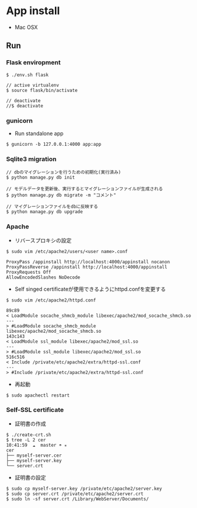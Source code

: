 # App install

- Mac OSX

## Run

### Flask enviropment

```
$ ./env.sh flask

// active virtualenv 
$ source flask/bin/activate

// deactivate
//$ deactivate
``` 

### gunicorn

- Run standalone app

```
$ gunicorn -b 127.0.0.1:4000 app:app
```

### Sqlite3 migration

```
// dbのマイグレーションを行うための初期化(実行済み)
$ python manage.py db init

// モデルデータを更新後、実行するとマイグレーションファイルが生成される
$ python manage.py db migrate -m "コメント"

// マイグレーションファイルをdbに反映する
$ python manage.py db upgrade
```

### Apache 

- リバースプロキシの設定

```
$ sudo vim /etc/apache2/users/<user name>.conf
```

```
ProxyPass /appinstall http://localhost:4000/appinstall nocanon
ProxyPassReverse /appinstall http://localhost:4000/appinstall
ProxyRequests Off
AllowEncodedSlashes NoDecode
```

- Self singed certificateが使用できるようにhttpd.confを変更する

```
$ sudo vim /etc/apache2/httpd.conf
```

```
89c89
< LoadModule socache_shmcb_module libexec/apache2/mod_socache_shmcb.so
---
> #LoadModule socache_shmcb_module libexec/apache2/mod_socache_shmcb.so
143c143
< LoadModule ssl_module libexec/apache2/mod_ssl.so
---
> #LoadModule ssl_module libexec/apache2/mod_ssl.so
516c516
< Include /private/etc/apache2/extra/httpd-ssl.conf
---
> #Include /private/etc/apache2/extra/httpd-ssl.conf
```

- 再起動

```
$ sudo apachectl restart
```

### Self-SSL certificate

- 証明書の作成

```
$ ./create-crt.sh
$ tree -L 2 cer                                                                                      10:41:59  ☁  master ☂ ✭
cer
├── myself-server.cer
├── myself-server.key
└── server.crt
```

- 証明書の設定

```
$ sudo cp myself-server.key /private/etc/apache2/server.key
$ sudo cp server.crt /private/etc/apache2/server.crt
$ sudo ln -sf server.crt /Library/WebServer/Documents/
```

